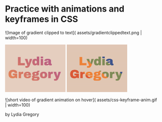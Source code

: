 # Practice with animations and keyframes in CSS

![Image of gradient clipped to text](
assets/gradientclippedtext.png | width=100)

<img src="assets/gradientclippedtext.png" alt="Image of gradient clipped to text" width="200px">

<img src="assets/css-keyframe-anim.gif" alt="short video of gradient animation on hover" width="200px">

![short video of gradient animation on hover](
assets/css-keyframe-anim.gif | width=100)

by Lydia Gregory